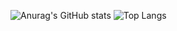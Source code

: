 ![Anurag's GitHub stats](https://github-readme-stats.vercel.app/api?username=mramiroz&show=reviews,discussions_started,discussions_answered,prs_merged,prs_merged_percentage)
![Top Langs](https://github-readme-stats.vercel.app/api/top-langs/?username=mramiroz&layout=compact)
